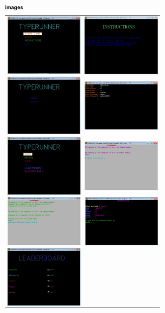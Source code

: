 ### images

<table>
  <tr>
    <td><img src="images/1.jpeg"></td>
    <td><img src="images/2.jpeg"></td>
  </tr>
  <tr>
    <td><img src="images/3.jpeg"></td>
    <td><img src="images/4.jpeg"></td>
  </tr>
  <tr>
    <td><img src="images/5.jpeg"></td>
    <td><img src="images/6.jpeg"></td>
  </tr>
  <tr>
    <td><img src="images/7.jpeg"></td>
    <td><img src="images/8.jpeg"></td>
  </tr>
  <tr>
    <td><img src="images/9.jpeg"></td>
  </tr>
 </table>
